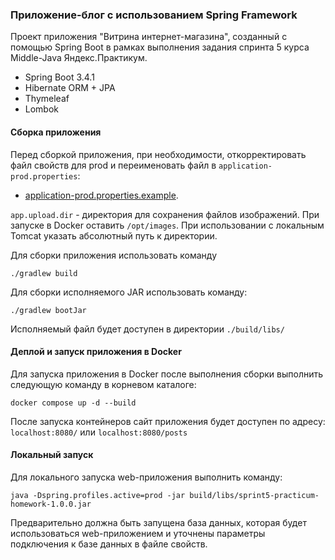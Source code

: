 ### Приложение-блог с использованием Spring Framework

Проект приложения "Витрина интернет-магазина", созданный с помощью Spring Boot в рамках выполнения задания спринта 5 курса Middle-Java Яндекс.Практикум.
- Spring Boot 3.4.1
- Hibernate ORM + JPA
- Thymeleaf
- Lombok

#### Сборка приложения

Перед сборкой приложения, при необходимости, откорректировать файл свойств для prod и переименовать файл в
`application-prod.properties`:

 - [application-prod.properties.example](src/main/resources/application-prod.properties.example).

`app.upload.dir` - директория для сохранения файлов изображений. При запуске в Docker оставить `/opt/images`. 
При использовании с локальным Tomcat указать абсолютный путь к директории.

Для сборки приложения использовать команду
```shell
./gradlew build
```

Для сборки исполняемого JAR использовать команду:
```shell
./gradlew bootJar
```
Исполняемый файл будет доступен в директории `./build/libs/`

#### Деплой и запуск приложения в Docker

Для запуска приложения в Docker после выполнения сборки выполнить следующую команду в корневом каталоге:
```shell
docker compose up -d --build
```
После запуска контейнеров сайт приложения будет доступен по адресу: `localhost:8080/` или `localhost:8080/posts`

#### Локальный запуск

Для локального запуска web-приложения выполнить команду:
```shell
java -Dspring.profiles.active=prod -jar build/libs/sprint5-practicum-homework-1.0.0.jar
```
Предварительно должна быть запущена база данных, которая будет использоваться web-приложением и уточнены параметры 
подключения к базе данных в файле свойств.


